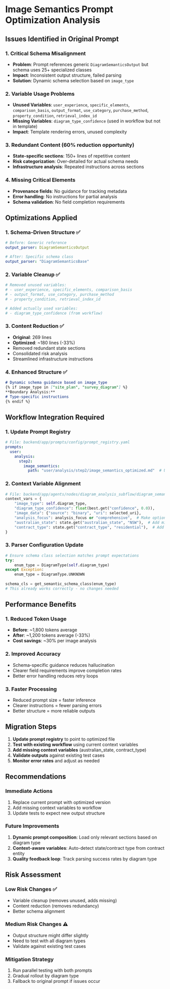 # Image Semantics Prompt Optimization Analysis

## Issues Identified in Original Prompt

### 1. Critical Schema Misalignment
- **Problem**: Prompt references generic `DiagramSemanticsOutput` but schema uses 25+ specialized classes
- **Impact**: Inconsistent output structure, failed parsing
- **Solution**: Dynamic schema selection based on `image_type`

### 2. Variable Usage Problems
- **Unused Variables**: `user_experience`, `specific_elements`, `comparison_basis`, `output_format`, `use_category`, `purchase_method`, `property_condition`, `retrieval_index_id`
- **Missing Variables**: `diagram_type_confidence` (used in workflow but not in template)
- **Impact**: Template rendering errors, unused complexity

### 3. Redundant Content (60% reduction opportunity)
- **State-specific sections**: 150+ lines of repetitive content
- **Risk categorization**: Over-detailed for actual schema needs
- **Infrastructure analysis**: Repeated instructions across sections

### 4. Missing Critical Elements
- **Provenance fields**: No guidance for tracking metadata
- **Error handling**: No instructions for partial analysis
- **Schema validation**: No field completion requirements

## Optimizations Applied

### 1. Schema-Driven Structure ✅
```yaml
# Before: Generic reference
output_parser: DiagramSemanticsOutput

# After: Specific schema class
output_parser: "DiagramSemanticsBase"
```

### 2. Variable Cleanup ✅
```yaml
# Removed unused variables:
# - user_experience, specific_elements, comparison_basis
# - output_format, use_category, purchase_method  
# - property_condition, retrieval_index_id

# Added actually used variables:
# - diagram_type_confidence (from workflow)
```

### 3. Content Reduction ✅
- **Original**: 269 lines
- **Optimized**: ~180 lines (-33%)
- Removed redundant state sections
- Consolidated risk analysis
- Streamlined infrastructure instructions

### 4. Enhanced Structure ✅
```markdown
# Dynamic schema guidance based on image_type
{% if image_type in ["site_plan", "survey_diagram"] %}
**Boundary Analysis:**
# Type-specific instructions
{% endif %}
```

## Workflow Integration Required

### 1. Update Prompt Registry
```yaml
# File: backend/app/prompts/config/prompt_registry.yaml
prompts:
  user:
    analysis:
      step2:
        image_semantics:
          path: "user/analysis/step2/image_semantics_optimized.md"  # Update path
```

### 2. Context Variable Alignment
```python
# File: backend/app/agents/nodes/diagram_analysis_subflow/diagram_semantics_node.py
context_vars = {
    "image_type": self.diagram_type,
    "diagram_type_confidence": float(best.get("confidence", 0.0)),
    "image_data": {"source": "binary", "uri": selected_uri},
    "analysis_focus": analysis_focus or "comprehensive",  # Make optional
    "australian_state": state.get("australian_state", "NSW"),  # Add missing
    "contract_type": state.get("contract_type", "residential"),  # Add missing
}
```

### 3. Parser Configuration Update
```python
# Ensure schema class selection matches prompt expectations
try:
    enum_type = DiagramType(self.diagram_type)
except Exception:
    enum_type = DiagramType.UNKNOWN
    
schema_cls = get_semantic_schema_class(enum_type)
# This already works correctly - no changes needed
```

## Performance Benefits

### 1. Reduced Token Usage
- **Before**: ~1,800 tokens average
- **After**: ~1,200 tokens average (-33%)
- **Cost savings**: ~30% per image analysis

### 2. Improved Accuracy
- Schema-specific guidance reduces hallucination
- Clearer field requirements improve completion rates
- Better error handling reduces retry loops

### 3. Faster Processing
- Reduced prompt size = faster inference
- Clearer instructions = fewer parsing errors
- Better structure = more reliable outputs

## Migration Steps

1. **Update prompt registry** to point to optimized file
2. **Test with existing workflow** using current context variables
3. **Add missing context variables** (australian_state, contract_type)
4. **Validate outputs** against existing test cases
5. **Monitor error rates** and adjust as needed

## Recommendations

### Immediate Actions
1. Replace current prompt with optimized version
2. Add missing context variables to workflow
3. Update tests to expect new output structure

### Future Improvements
1. **Dynamic prompt composition**: Load only relevant sections based on diagram type
2. **Context-aware variables**: Auto-detect state/contract type from contract entity
3. **Quality feedback loop**: Track parsing success rates by diagram type

## Risk Assessment

### Low Risk Changes ✅
- Variable cleanup (removes unused, adds missing)
- Content reduction (removes redundancy)
- Better schema alignment

### Medium Risk Changes ⚠️
- Output structure might differ slightly
- Need to test with all diagram types
- Validate against existing test cases

### Mitigation Strategy
1. Run parallel testing with both prompts
2. Gradual rollout by diagram type
3. Fallback to original prompt if issues occur
